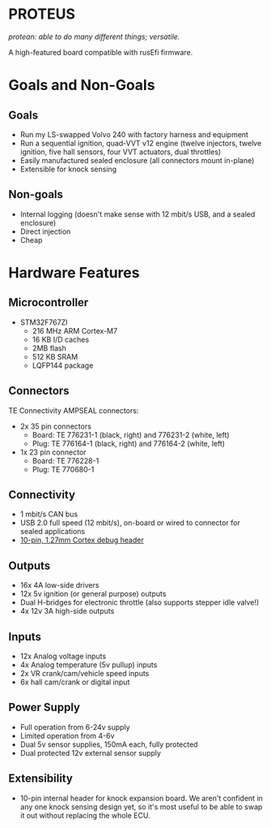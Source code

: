 # PROTEUS

_protean: able to do many different things; versatile._

A high-featured board compatible with rusEfi firmware.

# Goals and Non-Goals

## Goals

- Run my LS-swapped Volvo 240 with factory harness and equipment
- Run a sequential ignition, quad-VVT v12 engine (twelve injectors, twelve ignition, five hall sensors, four VVT actuators, dual throttles)
- Easily manufactured sealed enclosure (all connectors mount in-plane)
- Extensible for knock sensing

## Non-goals

- Internal logging (doesn't make sense with 12 mbit/s USB, and a sealed enclosure)
- Direct injection
- Cheap

# Hardware Features

## Microcontroller

- STM32F767ZI
    - 216 MHz ARM Cortex-M7
    - 16 KB I/D caches
    - 2MB flash
    - 512 KB SRAM
    - LQFP144 package

## Connectors
TE Connectivity AMPSEAL connectors:

- 2x 35 pin connectors
    - Board: TE 776231-1 (black, right) and 776231-2 (white, left)
    - Plug: TE 776164-1 (black, right) and 776164-2 (white, left)
- 1x 23 pin connector
    - Board: TE 776228-1
    - Plug: TE 770680-1

## Connectivity

- 1 mbit/s CAN bus
- USB 2.0 full speed (12 mbit/s), on-board or wired to connector for sealed applications
- [10-pin, 1.27mm Cortex debug header](http://infocenter.arm.com/help/topic/com.arm.doc.faqs/attached/13634/cortex_debug_connectors.pdf)

## Outputs
- 16x 4A low-side drivers
- 12x 5v ignition (or general purpose) outputs
- Dual H-bridges for electronic throttle (also supports stepper idle valve!)
- 4x 12v 3A high-side outputs

## Inputs

- 12x Analog voltage inputs
- 4x Analog temperature (5v pullup) inputs
- 2x VR crank/cam/vehicle speed inputs
- 6x hall cam/crank or digital input

## Power Supply

- Full operation from 6-24v supply
- Limited operation from 4-6v
- Dual 5v sensor supplies, 150mA each, fully protected
- Dual protected 12v external sensor supply

## Extensibility

- 10-pin internal header for knock expansion board.  We aren't confident in any one knock sensing design yet, so it's most useful to be able to swap it out without replacing the whole ECU.